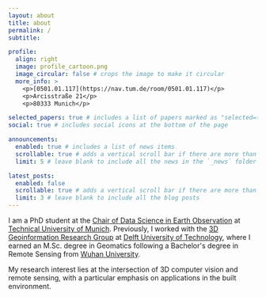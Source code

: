 ```yaml
---
layout: about
title: about
permalink: /
subtitle: 

profile:
  align: right
  image: profile_cartoon.png
  image_circular: false # crops the image to make it circular
  more_info: >
    <p>[0501.01.117](https://nav.tum.de/room/0501.01.117)</p>
    <p>Arcisstraße 21</p>
    <p>80333 Munich</p>

selected_papers: true # includes a list of papers marked as "selected={true}"
social: true # includes social icons at the bottom of the page

announcements:
  enabled: true # includes a list of news items
  scrollable: true # adds a vertical scroll bar if there are more than 3 news items
  limit: 5 # leave blank to include all the news in the `_news` folder

latest_posts:
  enabled: false
  scrollable: true # adds a vertical scroll bar if there are more than 3 new posts items
  limit: 3 # leave blank to include all the blog posts
---
```


I am a PhD student at the [Chair of Data Science in Earth Observation](https://www.asg.ed.tum.de/en/sipeo/home/) at [Technical University of Munich](https://www.tum.de/en/).
Previously, I worked with the [3D Geoinformation Research Group](https://3d.bk.tudelft.nl/) at [Delft University of Technology](https://www.tudelft.nl/en/), 
where I earned an M.Sc. degree in Geomatics following a Bachelor's degree in Remote Sensing from [Wuhan University](https://en.whu.edu.cn/).

My research interest lies at the intersection of 3D computer vision and remote sensing, with a particular emphasis on applications in the built environment.
